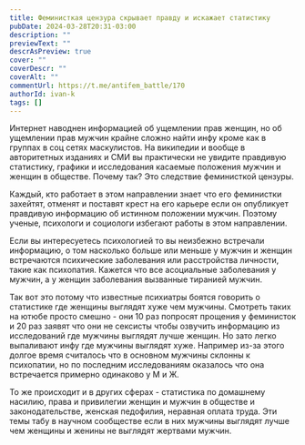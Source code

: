 ```yaml
---
title: Феминисткая цензура скрывает правду и искажает статистику
pubDate: 2024-03-28T20:31-03:00
description: ""
previewText: ""
descrAsPreview: true
cover: ""
coverDescr: ""
coverAlt: ""
commentUrl: https://t.me/antifem_battle/170
authorId: ivan-k
tags: []
---
```

Интернет наводнен информацией об ущемлении прав женщин, но об ущемлении прав мужчин крайне сложно найти инфу кроме как в группах в соц сетях маскулистов. На википедии и вообще в авторитетных изданиях и СМИ вы практически не увидите правдивую статистику, графики и исследования касаемые положения мужчин и женщин в обществе. Почему так? Это следствие феминисткой цензуры.

Каждый, кто работает в этом направлении знает что его феминистки захейтят, отменят и поставят крест на его карьере если он опубликует правдивую информацию об истинном положении мужчин. Поэтому ученые, психологи и социологи избегают работы в этом направлении.

Если вы интересуетесь психологией то вы неизбежно встречали информацию, о том насколько больше или меньше у мужчин и женщин встречаются психические заболевания или расстройства личности, такие как психопатия. Кажется что все асоциальные заболевания у мужчин, а у женщин заболевания вызванные тиранией мужчин.

Так вот это потому что известные психиатры боятся говорить о статистике где женщины выглядят хуже чем мужчины. Смотреть таких на ютюбе просто смешно - они 10 раз попросят прощения у феминисток и 20 раз заявят что они не сексисты чтобы озвучить информацию из исследований где мужчины выглядят лучше женщин. Но зато легко выпаливают инфу где мужчины выглядят хуже. Например из-за этого долгое время считалось что в основном мужчины склонны к психопатии, но по последним исследованиям оказалось что она  встречается примерно одинаково у М и Ж.

То же происходит и в других сферах - статистика по домашнему насилию, права и привилегии женщин и мужчин в обществе и законодательстве, женская педофилия, неравная оплата труда. Эти темы табу в научном сообществе если в них мужчины выглядят лучше чем женщины и женины не выглядят жертвами мужчин.
